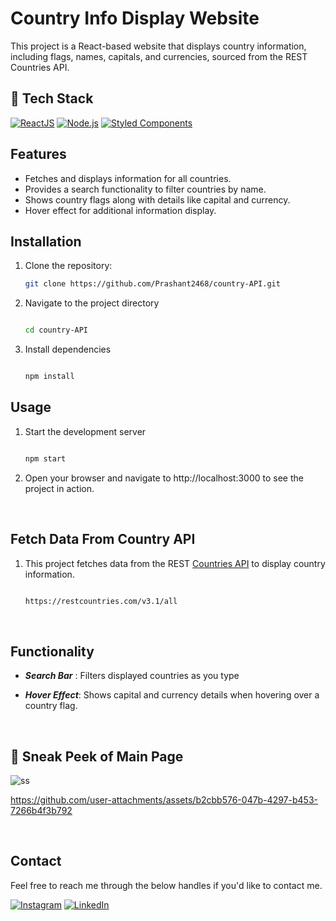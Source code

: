 # Country Info Display Website

This project is a React-based website that displays country information, including flags, names, capitals, and currencies, sourced from the REST Countries API.


## 📌 Tech Stack
[![ReactJS](https://img.shields.io/badge/react-%2320232a.svg?&style=for-the-badge&logo=react&logoColor=%2361DAFB)](https://reactjs.org/)
[![Node.js](https://img.shields.io/badge/node.js-339933?style=for-the-badge&logo=nodedotjs&logoColor=white)](https://nodejs.org/)
[![Styled Components](https://img.shields.io/badge/styled--components-DB7093?style=for-the-badge&logo=styled-components&logoColor=white)](https://styled-components.com/)

## Features

- Fetches and displays information for all countries.
- Provides a search functionality to filter countries by name.
- Shows country flags along with details like capital and currency.
- Hover effect for additional information display.

## Installation

1. Clone the repository:
   ```bash
   git clone https://github.com/Prashant2468/country-API.git

2. Navigate to the project directory
   ```bash
   
   cd country-API

3. Install dependencies
   ```bash
   
   npm install

## Usage

1. Start the development server
   ```bash
   
   npm start
   
2. Open your browser and navigate to http://localhost:3000 to see the project in action.

<br/>

## Fetch Data From Country API

1. This project fetches data from the REST [Countries API](https://restcountries.com/v3.1/all) to display country information.  
   ```bash
   
   https://restcountries.com/v3.1/all

<br/>

## Functionality

 * ***Search Bar*** : Filters displayed countries as you type
   
 * ***Hover Effect***: Shows capital and currency details when hovering over a country flag.

<br/>

## 📌 Sneak Peek of Main Page

![ss](https://github.com/Prashant2468/CountryList/blob/main/public/country_img.png)


https://github.com/user-attachments/assets/b2cbb576-047b-4297-b453-7266b4f3b792



<br/>

## Contact

Feel free to reach me through the below handles if you'd like to contact me.

[![Instagram](https://img.shields.io/badge/Instagram-%23E4405F.svg?logo=Instagram&logoColor=white)](https://instagram.com/mr_prashant82) [![LinkedIn](https://img.shields.io/badge/LinkedIn-%230077B5.svg?logo=linkedin&logoColor=white)](https://linkedin.com/in/i-am-patil-prashant) 









